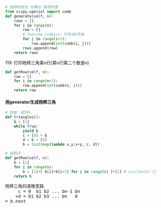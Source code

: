 ```python
# 用排列组合 计算出 每项的值
from scipy.special import comb
def generate(self, n):
    rows = []
    for i in range(n):
        row = []
        # len=row_index+1，行号从0开始
        for j in range(i+1):
            row.append(int(comb(i, j)))
        rows.append(row)
    return rows
```

119: 打印杨辉三角第n行(第n行第二个数是n)

```python
def getRow(self, n):
    row = []
    for i in range(n+1):
        row.append(int(comb(n, i)))
    return row
```

#### 用generator生成杨辉三角
```python
# 性能：前10%
def triangles():
    b = [1]
    while True:
        yield b
        c = [0] + b
        d = b + [0]
        b = list(map(lambda x,y:x+y, c, d))

# 简短点
def getRow(self, n):
    b = [1]
    for i in range(n):
        b = [1]+[ b[i]+b[i+1] for i in range(i) ]+[1] # i==(len(b)-1)
    return b
```
<pre>
杨辉三角的递推思路
     c = 0  b1 b2 ... bn-1 bn
    +d = b1 b2 b3 ... bn   0
= b.next  
</pre>